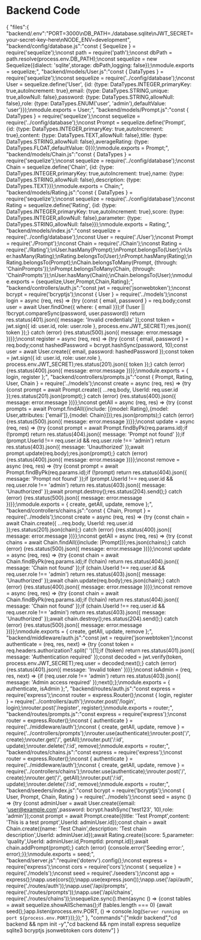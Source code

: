 # Backend Code

{
"files":{
"backend/.env":"PORT=3000\nDB_PATH=./database.sqlite\nJWT_SECRET=your-secret-key-here\nNODE_ENV=development",
"backend/config/database.js":"const { Sequelize } = require('sequelize');\nconst path = require('path');\nconst dbPath = path.resolve(process.env.DB_PATH);\nconst sequelize = new Sequelize({dialect: 'sqlite',storage: dbPath,logging: false});\nmodule.exports = sequelize;",
"backend/models/User.js":"const { DataTypes } = require('sequelize');\nconst sequelize = require('../config/database');\nconst User = sequelize.define('User', {id: {type: DataTypes.INTEGER,primaryKey: true,autoIncrement: true},email: {type: DataTypes.STRING,unique: true,allowNull: false},password: {type: DataTypes.STRING,allowNull: false},role: {type: DataTypes.ENUM('user', 'admin'),defaultValue: 'user'}});\nmodule.exports = User;",
"backend/models/Prompt.js":"const { DataTypes } = require('sequelize');\nconst sequelize = require('../config/database');\nconst Prompt = sequelize.define('Prompt', {id: {type: DataTypes.INTEGER,primaryKey: true,autoIncrement: true},content: {type: DataTypes.TEXT,allowNull: false},title: {type: DataTypes.STRING,allowNull: false},averageRating: {type: DataTypes.FLOAT,defaultValue: 0}});\nmodule.exports = Prompt;",
"backend/models/Chain.js":"const { DataTypes } = require('sequelize');\nconst sequelize = require('../config/database');\nconst Chain = sequelize.define('Chain', {id: {type: DataTypes.INTEGER,primaryKey: true,autoIncrement: true},name: {type: DataTypes.STRING,allowNull: false},description: {type: DataTypes.TEXT}});\nmodule.exports = Chain;",
"backend/models/Rating.js":"const { DataTypes } = require('sequelize');\nconst sequelize = require('../config/database');\nconst Rating = sequelize.define('Rating', {id: {type: DataTypes.INTEGER,primaryKey: true,autoIncrement: true},score: {type: DataTypes.INTEGER,allowNull: false},parameter: {type: DataTypes.STRING,allowNull: false}});\nmodule.exports = Rating;",
"backend/models/index.js":"const sequelize = require('../config/database');\nconst User = require('./User');\nconst Prompt = require('./Prompt');\nconst Chain = require('./Chain');\nconst Rating = require('./Rating');\nUser.hasMany(Prompt);\nPrompt.belongsTo(User);\nUser.hasMany(Rating);\nRating.belongsTo(User);\nPrompt.hasMany(Rating);\nRating.belongsTo(Prompt);\nChain.belongsToMany(Prompt, {through: 'ChainPrompts'});\nPrompt.belongsToMany(Chain, {through: 'ChainPrompts'});\nUser.hasMany(Chain);\nChain.belongsTo(User);\nmodule.exports = {sequelize,User,Prompt,Chain,Rating};",
"backend/controllers/auth.js":"const jwt = require('jsonwebtoken');\nconst bcrypt = require('bcryptjs');\nconst { User } = require('../models');\nconst login = async (req, res) => {try {const { email, password } = req.body;const user = await User.findOne({ where: { email }});if (!user || !bcrypt.compareSync(password, user.password)) return res.status(401).json({ message: 'Invalid credentials' });const token = jwt.sign({ id: user.id, role: user.role }, process.env.JWT_SECRET);res.json({ token });} catch (error) {res.status(500).json({ message: error.message })}};\nconst register = async (req, res) => {try {const { email, password } = req.body;const hashedPassword = bcrypt.hashSync(password, 10);const user = await User.create({ email, password: hashedPassword });const token = jwt.sign({ id: user.id, role: user.role }, process.env.JWT_SECRET);res.status(201).json({ token });} catch (error) {res.status(400).json({ message: error.message })}};\nmodule.exports = { login, register };",
"backend/controllers/prompts.js":"const { Prompt, Rating, User, Chain } = require('../models');\nconst create = async (req, res) => {try {const prompt = await Prompt.create({ ...req.body, UserId: req.user.id });res.status(201).json(prompt);} catch (error) {res.status(400).json({ message: error.message })}};\nconst getAll = async (req, res) => {try {const prompts = await Prompt.findAll({include: [{model: Rating},{model: User,attributes: ['email']},{model: Chain}]});res.json(prompts);} catch (error) {res.status(500).json({ message: error.message })}};\nconst update = async (req, res) => {try {const prompt = await Prompt.findByPk(req.params.id);if (!prompt) return res.status(404).json({ message: 'Prompt not found' });if (prompt.UserId !== req.user.id && req.user.role !== 'admin') return res.status(403).json({ message: 'Unauthorized' });await prompt.update(req.body);res.json(prompt);} catch (error) {res.status(400).json({ message: error.message })}};\nconst remove = async (req, res) => {try {const prompt = await Prompt.findByPk(req.params.id);if (!prompt) return res.status(404).json({ message: 'Prompt not found' });if (prompt.UserId !== req.user.id && req.user.role !== 'admin') return res.status(403).json({ message: 'Unauthorized' });await prompt.destroy();res.status(204).send();} catch (error) {res.status(500).json({ message: error.message })}};\nmodule.exports = { create, getAll, update, remove };",
"backend/controllers/chains.js":"const { Chain, Prompt } = require('../models');\nconst create = async (req, res) => {try {const chain = await Chain.create({ ...req.body, UserId: req.user.id });res.status(201).json(chain);} catch (error) {res.status(400).json({ message: error.message })}};\nconst getAll = async (req, res) => {try {const chains = await Chain.findAll({include: [Prompt]});res.json(chains);} catch (error) {res.status(500).json({ message: error.message })}};\nconst update = async (req, res) => {try {const chain = await Chain.findByPk(req.params.id);if (!chain) return res.status(404).json({ message: 'Chain not found' });if (chain.UserId !== req.user.id && req.user.role !== 'admin') return res.status(403).json({ message: 'Unauthorized' });await chain.update(req.body);res.json(chain);} catch (error) {res.status(400).json({ message: error.message })}};\nconst remove = async (req, res) => {try {const chain = await Chain.findByPk(req.params.id);if (!chain) return res.status(404).json({ message: 'Chain not found' });if (chain.UserId !== req.user.id && req.user.role !== 'admin') return res.status(403).json({ message: 'Unauthorized' });await chain.destroy();res.status(204).send();} catch (error) {res.status(500).json({ message: error.message })}};\nmodule.exports = { create, getAll, update, remove };",
"backend/middleware/auth.js":"const jwt = require('jsonwebtoken');\nconst authenticate = (req, res, next) => {try {const token = req.headers.authorization?.split(' ')[1];if (!token) return res.status(401).json({ message: 'Authentication required' });const decoded = jwt.verify(token, process.env.JWT_SECRET);req.user = decoded;next();} catch (error) {res.status(401).json({ message: 'Invalid token' })}};\nconst isAdmin = (req, res, next) => {if (req.user.role !== 'admin') return res.status(403).json({ message: 'Admin access required' });next();};\nmodule.exports = { authenticate, isAdmin };",
"backend/routes/auth.js":"const express = require('express');\nconst router = express.Router();\nconst { login, register } = require('../controllers/auth');\nrouter.post('/login', login);\nrouter.post('/register', register);\nmodule.exports = router;",
"backend/routes/prompts.js":"const express = require('express');\nconst router = express.Router();\nconst { authenticate } = require('../middleware/auth');\nconst { create, getAll, update, remove } = require('../controllers/prompts');\nrouter.use(authenticate);\nrouter.post('/', create);\nrouter.get('/', getAll);\nrouter.put('/:id', update);\nrouter.delete('/:id', remove);\nmodule.exports = router;",
"backend/routes/chains.js":"const express = require('express');\nconst router = express.Router();\nconst { authenticate } = require('../middleware/auth');\nconst { create, getAll, update, remove } = require('../controllers/chains');\nrouter.use(authenticate);\nrouter.post('/', create);\nrouter.get('/', getAll);\nrouter.put('/:id', update);\nrouter.delete('/:id', remove);\nmodule.exports = router;",
"backend/seeders/index.js":"const bcrypt = require('bcryptjs');\nconst { User, Prompt, Chain, Rating } = require('../models');\nconst seed = async () => {try {const adminUser = await User.create({email: 'user@example.com',password: bcrypt.hashSync('test123', 10),role: 'admin'});const prompt = await Prompt.create({title: 'Test Prompt',content: 'This is a test prompt',UserId: adminUser.id});const chain = await Chain.create({name: 'Test Chain',description: 'Test chain description',UserId: adminUser.id});await Rating.create({score: 5,parameter: 'quality',UserId: adminUser.id,PromptId: prompt.id});await chain.addPrompt(prompt);} catch (error) {console.error('Seeding error:', error);}};\nmodule.exports = seed;",
"backend/server.js":"require('dotenv').config();\nconst express = require('express');\nconst cors = require('cors');\nconst { sequelize } = require('./models');\nconst seed = require('./seeders');\nconst app = express();\napp.use(cors());\napp.use(express.json());\napp.use('/api/auth', require('./routes/auth'));\napp.use('/api/prompts', require('./routes/prompts'));\napp.use('/api/chains', require('./routes/chains'));\nsequelize.sync().then(async () => {const tables = await sequelize.showAllSchemas();if (tables.length === 0) {await seed();}app.listen(process.env.PORT, () => console.log(`Server running on port ${process.env.PORT}`));});"
},
"commands":["mkdir backend","cd backend && npm init -y","cd backend && npm install express sequelize sqlite3 bcryptjs jsonwebtoken cors dotenv"]
}
